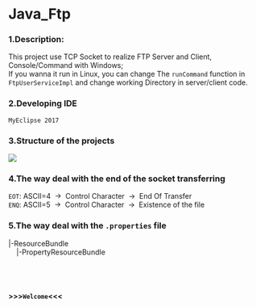 # Java_Ftp
### 1.Description: 
This project use TCP Socket to realize FTP Server and Client, Console/Command with Windows;  
If you wanna it run in Linux, you can change The `runCommand` function in `FtpUserServiceImpl` and change working Directory in server/client code.  

### 2.Developing IDE
`MyEclipse 2017`

### 3.Structure of the projects
![](https://img-blog.csdnimg.cn/20200605235700537.png?x-oss-process=image/watermark,type_ZmFuZ3poZW5naGVpdGk,shadow_10,text_aHR0cHM6Ly9ibG9nLmNzZG4ubmV0L3FxXzQyMjkyODMx,size_16,color_FFFFFF,t_70)

### 4.The way deal with the end of the socket transferring
`EOT`: ASCII=4 &nbsp;->&nbsp;  Control Character &nbsp;->&nbsp; End Of Transfer  
`ENQ`: ASCII=5 &nbsp;->&nbsp;  Control Character &nbsp;->&nbsp; Existence of the file  

### 5.The way deal with the `.properties` file
|-ResourceBundle  
&nbsp;&nbsp;&nbsp;&nbsp;|-PropertyResourceBundle  
<br/>
<br/>
<br/>
#### >>>`Welcome`<<<
